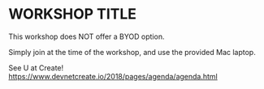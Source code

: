 # WORKSHOP TITLE

This workshop does NOT offer a BYOD option.

Simply join at the time of the workshop, and use the provided Mac laptop.

See U at Create!
https://www.devnetcreate.io/2018/pages/agenda/agenda.html
